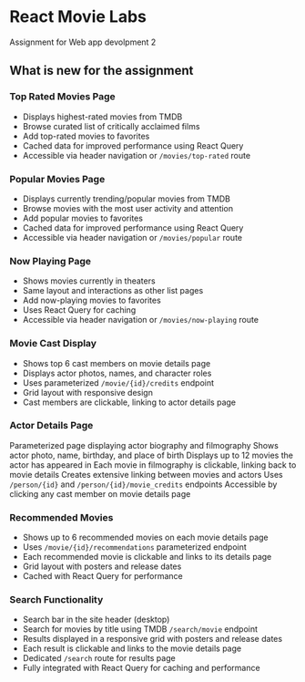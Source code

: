 # React Movie Labs

Assignment for Web app devolpment 2

## What is new for the assignment

### Top Rated Movies Page
- Displays highest-rated movies from TMDB
- Browse curated list of critically acclaimed films
- Add top-rated movies to favorites
- Cached data for improved performance using React Query
- Accessible via header navigation or `/movies/top-rated` route

### Popular Movies Page
- Displays currently trending/popular movies from TMDB
- Browse movies with the most user activity and attention
- Add popular movies to favorites
- Cached data for improved performance using React Query
- Accessible via header navigation or `/movies/popular` route

### Now Playing Page
- Shows movies currently in theaters
- Same layout and interactions as other list pages
- Add now-playing movies to favorites
- Uses React Query for caching
- Accessible via header navigation or `/movies/now-playing` route

### Movie Cast Display
- Shows top 6 cast members on movie details page
- Displays actor photos, names, and character roles
- Uses parameterized `/movie/{id}/credits` endpoint
- Grid layout with responsive design
- Cast members are clickable, linking to actor details page

### Actor Details Page
Parameterized page displaying actor biography and filmography
Shows actor photo, name, birthday, and place of birth
Displays up to 12 movies the actor has appeared in
Each movie in filmography is clickable, linking back to movie details
Creates extensive linking between movies and actors
Uses `/person/{id}` and `/person/{id}/movie_credits` endpoints
Accessible by clicking any cast member on movie details page

### Recommended Movies
- Shows up to 6 recommended movies on each movie details page
- Uses `/movie/{id}/recommendations` parameterized endpoint
- Each recommended movie is clickable and links to its details page
- Grid layout with posters and release dates
- Cached with React Query for performance

### Search Functionality
- Search bar in the site header (desktop)
- Search for movies by title using TMDB `/search/movie` endpoint
- Results displayed in a responsive grid with posters and release dates
- Each result is clickable and links to the movie details page
- Dedicated `/search` route for results page
- Fully integrated with React Query for caching and performance